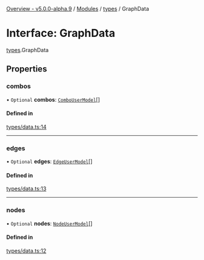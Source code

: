 [Overview - v5.0.0-alpha.9](../README.md) / [Modules](../modules.md) / [types](../modules/types.md) / GraphData

# Interface: GraphData

[types](../modules/types.md).GraphData

## Properties

### combos

• `Optional` **combos**: [`ComboUserModel`](../modules/types.md#combousermodel)[]

#### Defined in

[types/data.ts:14](https://github.com/antvis/G6/blob/f5420ab2ac/packages/g6/src/types/data.ts#L14)

___

### edges

• `Optional` **edges**: [`EdgeUserModel`](../modules/types.md#edgeusermodel)[]

#### Defined in

[types/data.ts:13](https://github.com/antvis/G6/blob/f5420ab2ac/packages/g6/src/types/data.ts#L13)

___

### nodes

• `Optional` **nodes**: [`NodeUserModel`](../modules/types.md#nodeusermodel)[]

#### Defined in

[types/data.ts:12](https://github.com/antvis/G6/blob/f5420ab2ac/packages/g6/src/types/data.ts#L12)
